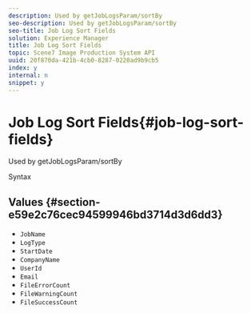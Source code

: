 ```yaml
---
description: Used by getJobLogsParam/sortBy
seo-description: Used by getJobLogsParam/sortBy
seo-title: Job Log Sort Fields
solution: Experience Manager
title: Job Log Sort Fields
topic: Scene7 Image Production System API
uuid: 20f870da-421b-4cb0-8287-0220ad9b9cb5
index: y
internal: n
snippet: y
---
```


# Job Log Sort Fields{#job-log-sort-fields}

Used by getJobLogsParam/sortBy

 Syntax 

## Values {#section-e59e2c76cec94599946bd3714d3d6dd3}

* `JobName` 
* `LogType` 
* `StartDate` 
* `CompanyName` 
* `UserId` 
* `Email` 
* `FileErrorCount` 
* `FileWarningCount` 
* `FileSuccessCount`

